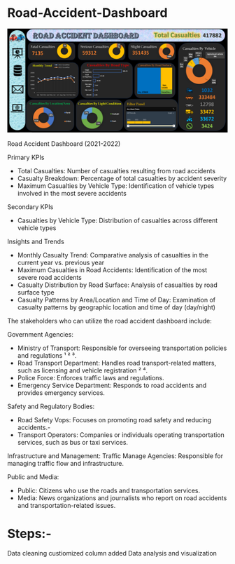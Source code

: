 # Road-Accident-Dashboard

![](Dashboard.png)



Road Accident Dashboard (2021-2022)

Primary KPIs
- Total Casualties: Number of casualties resulting from road accidents
- Casualty Breakdown: Percentage of total casualties by accident severity
- Maximum Casualties by Vehicle Type: Identification of vehicle types involved in the most severe accidents

Secondary KPIs
- Casualties by Vehicle Type: Distribution of casualties across different vehicle types

Insights and Trends
- Monthly Casualty Trend: Comparative analysis of casualties in the current year vs. previous year
- Maximum Casualties in Road Accidents: Identification of the most severe road accidents
- Casualty Distribution by Road Surface: Analysis of casualties by road surface type
- Casualty Patterns by Area/Location and Time of Day: Examination of casualty patterns by geographic location and time of day (day/night)




The stakeholders who can utilize the road accident dashboard include:

Government Agencies:
- Ministry of Transport: Responsible for overseeing transportation policies and regulations ¹ ² ³.
- Road Transport Department: Handles road transport-related matters, such as licensing and vehicle registration ² ⁴.
- Police Force: Enforces traffic laws and regulations.
- Emergency Service Department: Responds to road accidents and provides emergency services.

Safety and Regulatory Bodies:
- Road Safety Vops: Focuses on promoting road safety and reducing accidents.- 
- Transport Operators: Companies or individuals operating transportation services, such as bus or taxi services.

Infrastructure and Management:
Traffic Manage Agencies: Responsible for managing traffic flow and infrastructure.

Public and Media:
- Public: Citizens who use the roads and transportation services.
- Media: News organizations and journalists who report on road accidents and transportation-related issues.


# Steps:-
Data cleaning
custiomized column added
Data analysis and visualization